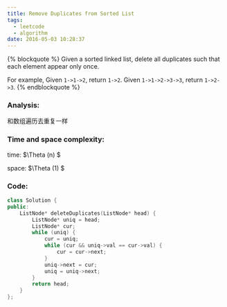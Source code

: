 ```yaml
---
title: Remove Duplicates from Sorted List
tags:
  - leetcode
  - algorithm
date: 2016-05-03 10:28:37
---
```

{% blockquote %}
Given a sorted linked list, delete all duplicates such that each element appear only once.

For example,
Given `1->1->2`, return `1->2`.
Given `1->1->2->3->3`, return `1->2->3`.
{% endblockquote %}
<!-- more -->
### Analysis:
和数组遍历去重复一样
### Time and space complexity:
time: $\Theta (n) $

space: $\Theta (1) $
### Code:
```cpp
class Solution {
public:
    ListNode* deleteDuplicates(ListNode* head) {
        ListNode* uniq = head;
        ListNode* cur;
        while (uniq) {
            cur = uniq;
            while (cur && uniq->val == cur->val) {
                cur = cur->next;
            }
            uniq->next = cur;
            uniq = uniq->next;
        }
        return head;
    }
};
```
